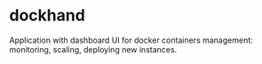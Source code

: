 # dockhand
Application with dashboard UI for docker containers management: monitoring, scaling, deploying new instances.
